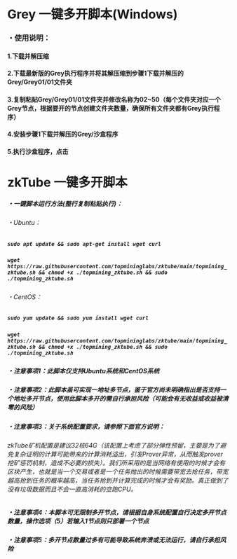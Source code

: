 # Grey 一键多开脚本(Windows)
### ・使用说明：  
####  1.下载并解压缩
####  2.下载最新版的Grey执行程序并将其解压缩到步骤1下载并解压的Grey/Grey01/01文件夹
####  3.复制粘贴Grey/Grey01/01文件夹并修改名称为02~50（每个文件夹对应一个Grey节点，根据要开的节点创建文件夹数量，确保所有文件夹都有Grey执行程序）
####  4.安装步骤1下载并解压的Grey/沙盒程序
####  5.执行沙盒程序，点击

# zkTube 一键多开脚本
##### ・一键脚本运行方法(整行复制粘贴执行)：
###### ・Ubuntu：
##### ___`sudo apt update && sudo apt-get install wget curl`___
##### ___`wget https://raw.githubusercontent.com/topmininglabs/zktube/main/topmining_zktube.sh && chmod +x ./topmining_zktube.sh && sudo ./topmining_zktube.sh`___
###### ・CentOS：
##### ___`sudo yum update && sudo yum install wget curl`___
##### ___`wget https://raw.githubusercontent.com/topmininglabs/zktube/main/topmining_zktube.sh && chmod +x ./topmining_zktube.sh && sudo ./topmining_zktube.sh`___

##### ・注意事项1：此脚本仅支持Ubuntu系统和CentOS系统
##### ・注意事项2：此脚本虽可实现一地址多节点，鉴于官方尚未明确指出是否支持一个地址多开节点，使用此脚本多开的需自行承担风险（可能会有无收益或收益被清零的风险）
##### ・注意事项3：关于系统配置要求，请参照下面官方说明：
###### zkTube矿机配置是建议32核64G（该配置上考虑了部分弹性预留，主要是为了避免复杂证明的计算可能带来的计算消耗溢出，引发Prover异常，从而触发prover挖矿惩罚机制，造成不必要的损失）。我们所采用的是当网络有使用的时候才会有区块产生，也就是当一个交易或者是一个任务抛出的时候需要带宽去抢任务，带宽越高抢到任务的概率越高，当任务抢到并计算完成的时候才会有奖励。真正做到了没有垃圾数据而且不会一直高消耗的空跑CPU。
##### ・注意事项4：本脚本可无限制多开节点，请根据自身系统配置自行决定多开节点数量，操作选项（5）若输入1节点则只部署一个节点
##### ・注意事项5：多开节点数量过多有可能导致系统奔溃或无法运行，请自行承担风险
